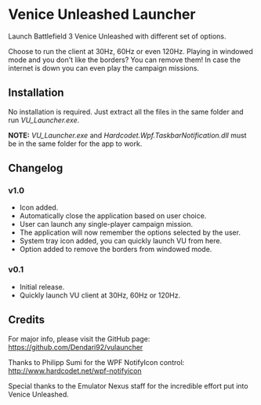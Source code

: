 # Venice Unleashed Launcher

Launch Battlefield 3 Venice Unleashed with different set of options.

Choose to run the client at 30Hz, 60Hz or even 120Hz. Playing in windowed mode and you don't like the borders? You can remove them! In case the internet is down you can even play the campaign missions.

## Installation

No installation is required. Just extract all the files in the same folder and run *VU_Launcher.exe*.

**NOTE:** *VU_Launcher.exe* and *Hardcodet.Wpf.TaskbarNotification.dll* must be in the same folder for the app to work.

## Changelog

### v1.0
* Icon added.
* Automatically close the application based on user choice.
* User can launch any single-player campaign mission.
* The application will now remember the options selected by the user.
* System tray icon added, you can quickly launch VU from here.
* Option added to remove the borders from windowed mode.

### v0.1
* Initial release.
* Quickly launch VU client at 30Hz, 60Hz or 120Hz.

## Credits

For major info, please visit the GitHub page: https://github.com/Dendari92/vulauncher

Thanks to Philipp Sumi for the WPF NotifyIcon control: http://www.hardcodet.net/wpf-notifyicon

Special thanks to the Emulator Nexus staff for the incredible effort put into Venice Unleashed.

